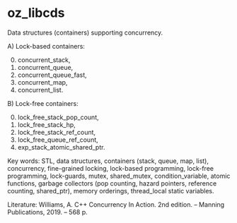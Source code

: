 # oz_libcds
Data structures (containers) supporting concurrency.

A) Lock-based containers:

0. concurrent_stack,
1. concurrent_queue,
2. concurrent_queue_fast,
3. concurrent_map,
4. concurrent_list.

B) Lock-free containers:

0. lock_free_stack_pop_count,
1. lock_free_stack_hp,
2. lock_free_stack_ref_count,
3. lock_free_queue_ref_count,
4. exp_stack_atomic_shared_ptr.

Key words: STL, data structures, containers (stack, queue, map, list), concurrency, fine-grained locking, lock-based programming, lock-free programming, lock-guards, mutex, shared_mutex, condition_variable, atomic functions, garbage collectors (pop counting, hazard pointers, reference counting, shared_ptr), memory orderings, thread_local static variables.

Literature:
Williams, A. C++ Concurrency In Action. 2nd edition. – Manning Publications, 2019. – 568 p.
